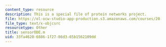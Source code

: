 ```yaml
---
content_type: resource
description: This is a special file of protein networks project.
file: https://ol-ocw-studio-app-production.s3.amazonaws.com/courses/20-320-analysis-of-biomolecular-and-cellular-systems-fall-2012/33fa462068861f2786d365b1562109dd_sensorODE.m
file_type: text/x-objcsrc
resourcetype: Other
title: sensorODE.m
uid: 33fa4620-6886-1f27-86d3-65b1562109dd
---
```

